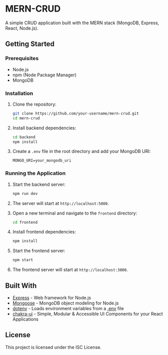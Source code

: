 # MERN-CRUD

A simple CRUD application built with the MERN stack (MongoDB, Express, React, Node.js).


## Getting Started

### Prerequisites

- Node.js
- npm (Node Package Manager)
- MongoDB

### Installation

1. Clone the repository:
    ```sh
    git clone https://github.com/your-username/mern-crud.git
    cd mern-crud
    ```

2. Install backend dependencies:
    ```sh
    cd backend
    npm install
    ```

3. Create a `.env` file in the root directory and add your MongoDB URI:
    ```
    MONGO_URI=your_mongodb_uri
    ```

### Running the Application

1. Start the backend server:
    ```sh
    npm run dev
    ```

2. The server will start at `http://localhost:5000`.

3. Open a new terminal and navigate to the `frontend` directory:
    ```sh
    cd frontend
    ```

4. Install frontend dependencies:
    ```sh
    npm install
    ```

5. Start the frontend server:
    ```sh
    npm start
    ```
    
6. The frontend server will start at `http://localhost:3000`.

## Built With

- [Express](https://expressjs.com/) - Web framework for Node.js
- [Mongoose](https://mongoosejs.com/) - MongoDB object modeling for Node.js
- [dotenv](https://www.npmjs.com/package/dotenv) - Loads environment variables from a [.env](http://_vscodecontentref_/4) file
- [chakra-ui](https://chakra-ui.com/) - Simple, Modular & Accessible UI Components for your React Applications

## License

This project is licensed under the ISC License.
